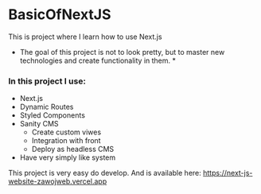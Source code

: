 # BasicOfNextJS
 This is project where I learn how to use Next.js
 
 * The goal of this project is not to look pretty, but to master new technologies and create functionality in them.  *

### In this project I use:
* Next.js
* Dynamic Routes
* Styled Components
* Sanity CMS
  - Create custom viwes
  - Integration with front
  - Deploy as headless CMS
* Have very simply like system

This project is very easy do develop.
And is available here: https://next-js-website-zawojweb.vercel.app
